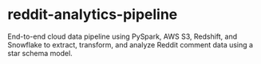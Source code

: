 # reddit-analytics-pipeline
End-to-end cloud data pipeline using PySpark, AWS S3, Redshift, and Snowflake to extract, transform, and analyze Reddit comment data using a star schema model.
